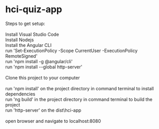 # hci-quiz-app

Steps to get setup:
\
\
Install Visual Studio Code
\
Install Nodejs
\
Install the Angular CLI
\
run 'Set-ExecutionPolicy -Scope CurrentUser -ExecutionPolicy RemoteSigned'
\
run 'npm install -g @angular/cli'
\
run 'npm install --global http-server'
\
\
Clone this project to your computer
\
\
run 'npm install' on the project directory in command terminal to install dependencies
\
run 'ng build' in the project directory in command terminal to build the project
\
run 'http-server' on the dist\hci-app
\
\
open browser and navigate to localhost:8080
